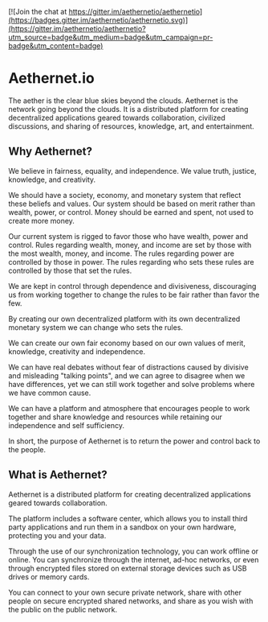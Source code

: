 [![Join the chat at https://gitter.im/aethernetio/aethernetio](https://badges.gitter.im/aethernetio/aethernetio.svg)](https://gitter.im/aethernetio/aethernetio?utm_source=badge&utm_medium=badge&utm_campaign=pr-badge&utm_content=badge)

# Aethernet.io

The aether is the clear blue skies beyond the clouds.  Aethernet is the network going beyond the clouds.  It is a distributed platform for creating decentralized applications geared towards collaboration, civilized discussions, and sharing of resources, knowledge, art, and entertainment.

## Why Aethernet?

We believe in fairness, equality, and independence.  We value truth, justice, knowledge, and creativity.

We should have a society, economy, and monetary system that reflect these beliefs and values.  Our system should be based on merit rather than wealth, power, or control.  Money should be earned and spent, not used to create more money.

Our current system is rigged to favor those who have wealth, power and control.  Rules regarding wealth, money, and income are set by those with the most wealth, money, and income.  The rules regarding power are controlled by those in power.  The rules regarding who sets these rules are controlled by those that set the rules.

We are kept in control through dependence and divisiveness, discouraging us from working together to change the rules to be fair rather than favor the few.

By creating our own decentralized platform with its own decentralized monetary system we can change who sets the rules.  

We can create our own fair economy based on our own values of merit, knowledge, creativity and independence.  

We can have real debates without fear of distractions caused by divisive and misleading "talking points", and we can agree to disagree when we have differences, yet we can still work together and solve problems where we have common cause.

We can have a platform and atmosphere that encourages people to work together and share knowledge and resources while retaining our independence and self sufficiency.

In short, the purpose of Aethernet is to return the power and control back to the people.

## What is Aethernet?

Aethernet is a distributed platform for creating decentralized applications geared towards collaboration.

The platform includes a software center, which allows you to install third party applications and run them in a sandbox on your own hardware, protecting you and your data.

Through the use of our synchronization technology, you can work offline or online.  You can synchronize through the internet, ad-hoc networks, or even through encrypted files stored on external storage devices such as USB drives or memory cards.

You can connect to your own secure private network, share with other people on secure encrypted shared networks, and share as you wish with the public on the public network.
